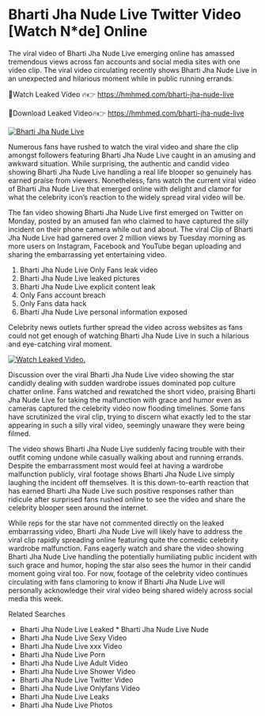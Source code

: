 ﻿# Bharti Jha Nude Live Twitter Video [Watch N*de] Online

The viral video of ﻿Bharti Jha Nude Live emerging online has amassed tremendous views across fan accounts and social media sites with one video clip. The viral video circulating recently shows ﻿Bharti Jha Nude Live in an unexpected and hilarious moment while in public running errands. 

🔴Watch Leaked Video 🔥👉  https://hmhmed.com/bharti-jha-nude-live 

🔴Download Leaked Video🔥👉  https://hmhmed.com/bharti-jha-nude-live 

[![Bharti Jha Nude Live](https://i.imgur.com/dJHk4Zq.gif)](https://hmhmed.com/bharti-jha-nude-live)

Numerous fans have rushed to watch the viral video and share the clip amongst followers featuring ﻿Bharti Jha Nude Live caught in an amusing and awkward situation. While surprising, the authentic and candid video showing ﻿Bharti Jha Nude Live handling a real life blooper so genuinely has earned praise from viewers. Nonetheless, fans watch the current viral video of ﻿Bharti Jha Nude Live that emerged online with delight and clamor for what the celebrity icon’s reaction to the widely spread viral video will be.

The fan video showing ﻿Bharti Jha Nude Live first emerged on Twitter on Monday, posted by an amused fan who claimed to have captured the silly incident on their phone camera while out and about. The viral Clip of ﻿Bharti Jha Nude Live had garnered over 2 million views by Tuesday morning as more users on Instagram, Facebook and YouTube began uploading and sharing the embarrassing yet entertaining video. 

1. ﻿Bharti Jha Nude Live Only Fans leak video
2. ﻿Bharti Jha Nude Live leaked pictures
3. ﻿Bharti Jha Nude Live explicit content leak
4. Only Fans account breach
5. Only Fans data hack
6. ﻿Bharti Jha Nude Live personal information exposed

Celebrity news outlets further spread the video across websites as fans could not get enough of watching ﻿Bharti Jha Nude Live in such a hilarious and eye-catching viral moment. 

[![Watch Leaked Video.](https://miro.medium.com/v2/resize:fit:828/format:webp/1*cilzJN44JGOrTw9NJCrNHA.gif "Watch Leaked Video")](https://hmhmed.com/bharti-jha-nude-live)

Discussion over the viral ﻿Bharti Jha Nude Live video showing the star candidly dealing with sudden wardrobe issues dominated pop culture chatter online. Fans watched and rewatched the short video, praising ﻿Bharti Jha Nude Live for taking the malfunction with grace and humor even as cameras captured the celebrity video now flooding timelines. Some fans have scrutinized the viral clip, trying to discern what exactly led to the star appearing in such a silly viral video, seemingly unaware they were being filmed.

The video shows ﻿Bharti Jha Nude Live suddenly facing trouble with their outfit coming undone while casually walking about and running errands. Despite the embarrassment most would feel at having a wardrobe malfunction publicly, viral footage shows ﻿Bharti Jha Nude Live simply laughing the incident off themselves. It is this down-to-earth reaction that has earned ﻿Bharti Jha Nude Live such positive responses rather than ridicule after surprised fans rushed online to see the video and share the celebrity blooper seen around the internet.  

While reps for the star have not commented directly on the leaked embarrassing video, ﻿Bharti Jha Nude Live will likely have to address the viral clip rapidly spreading online featuring quite the comedic celebrity wardrobe malfunction. Fans eagerly watch and share the video showing ﻿Bharti Jha Nude Live handling the potentially humiliating public incident with such grace and humor, hoping the star also sees the humor in their candid moment going viral too. For now, footage of the celebrity video continues circulating with fans clamoring to know if ﻿Bharti Jha Nude Live will personally acknowledge their viral video being shared widely across social media this week.

Related Searches
* ﻿Bharti Jha Nude Live Leaked
﻿* Bharti Jha Nude Live Nude
* ﻿Bharti Jha Nude Live Sexy Video
* ﻿Bharti Jha Nude Live xxx Video
* ﻿Bharti Jha Nude Live Porn
* ﻿Bharti Jha Nude Live Adult Video
* ﻿Bharti Jha Nude Live Shower Video
* ﻿Bharti Jha Nude Live Twitter Video
* ﻿Bharti Jha Nude Live Onlyfans Video
* ﻿Bharti Jha Nude Live Leaks
* ﻿Bharti Jha Nude Live Photos